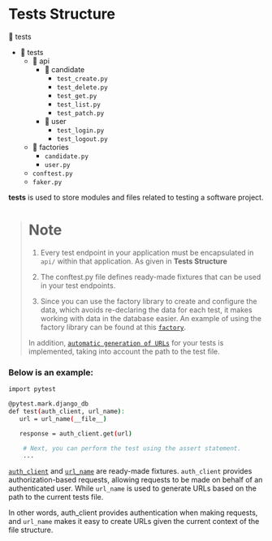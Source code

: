 # Tests Structure

:file_folder: tests

- :open_file_folder: tests
    - :open_file_folder: api
        - :open_file_folder: candidate
            - `test_create.py`
            - `test_delete.py`
            - `test_get.py`
            - `test_list.py`
            - `test_patch.py`
        - :open_file_folder: user
            - `test_login.py`
            - `test_logout.py`
    - :open_file_folder: factories
        - `candidate.py`
        - `user.py`
    <!-- - :open_file_folder: fixtures
        - `auth.py`
        - `candidate.py` -->
    - `conftest.py`
    - `faker.py`

**tests** is used to store modules and files related to testing a software project.

># Note
>
>1. Every test endpoint in your application must be encapsulated in `api/` within that application. As given in **Tests Structure**
>
>2. The conftest.py file defines ready-made fixtures that can be used in your test endpoints.
>
>3. Since you can use the factory library to create and configure the data, which avoids re-declaring the data for each test, it makes working with data in the database easier. An example of using the factory library can be found at this  [`factory`](https://git.unicon.uz/j.rabbimov/django-ninja-template/-/blob/docs/tests/factories/candidate.py).
>
>In addition, [`automatic generation of URLs`](https://git.unicon.uz/j.rabbimov/django-ninja-template/-/blob/docs/tests/conftest.py) for your tests is implemented, taking into account the path to the test file.



### Below is an example:
```bash
import pytest

@pytest.mark.django_db
def test(auth_client, url_name):
   url = url_name(__file__)

   response = auth_client.get(url)

    # Next, you can perform the test using the assert statement.
    ...
```

[`auth_client`](https://git.unicon.uz/j.rabbimov/django-ninja-template/-/blob/docs/tests/conftest.py) and [`url_name`](https://git.unicon.uz/j.rabbimov/django-ninja-template/-/blob/docs/tests/conftest.py) are ready-made fixtures. `auth_client` provides authorization-based requests, allowing requests to be made on behalf of an authenticated user. While `url_name` is used to generate URLs based on the path to the current tests file.

In other words, auth_client provides authentication when making requests, and `url_name` makes it easy to create URLs given the current context of the file structure.

